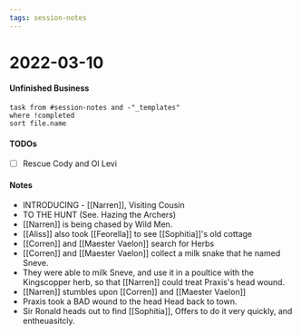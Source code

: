 ```yaml
---
tags: session-notes
---
```


# 2022-03-10

#### Unfinished Business
```dataview
task from #session-notes and -"_templates"
where !completed
sort file.name
```

#### TODOs
- [ ] Rescue Cody and Ol Levi

#### Notes

- INTRODUCING - [[Narren]], Visiting Cousin
- TO THE HUNT (See. Hazing the Archers)
- [[Narren]] is being chased by Wild Men.
- [[Aliss]] also took [[Feorella]] to see [[Sophitia]]'s old cottage
- [[Corren]] and [[Maester Vaelon]] search for Herbs
- [[Corren]] and [[Maester Vaelon]] collect a milk snake that he named Sneve.
- They were able to milk Sneve, and use it in a poultice with the Kingscopper herb, so that [[Narren]] could treat Praxis's head wound.
- [[Narren]] stumbles upon [[Corren]] and [[Maester Vaelon]]
- Praxis took a BAD wound to the head Head back to town.
- Sir Ronald heads out to find [[Sophitia]], Offers to do it very quickly, and entheuasitcly.